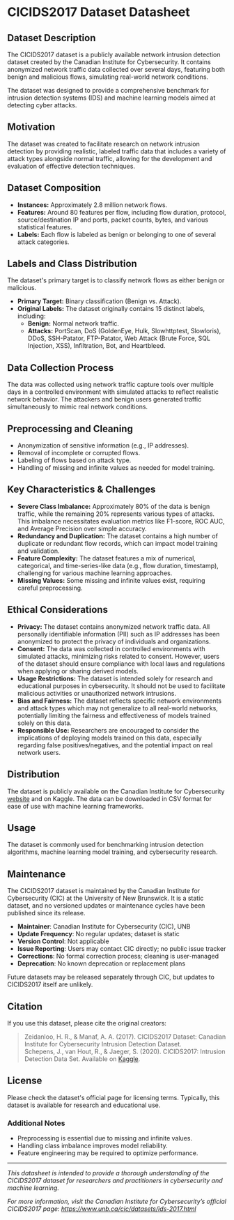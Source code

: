 # CICIDS2017 Dataset Datasheet

## Dataset Description

The CICIDS2017 dataset is a publicly available network intrusion detection dataset created by the Canadian Institute for Cybersecurity. It contains anonymized network traffic data collected over several days, featuring both benign and malicious flows, simulating real-world network conditions.

The dataset was designed to provide a comprehensive benchmark for intrusion detection systems (IDS) and machine learning models aimed at detecting cyber attacks.

## Motivation

The dataset was created to facilitate research on network intrusion detection by providing realistic, labeled traffic data that includes a variety of attack types alongside normal traffic, allowing for the development and evaluation of effective detection techniques.

## Dataset Composition

- **Instances:** Approximately 2.8 million network flows.
- **Features:** Around 80 features per flow, including flow duration, protocol, source/destination IP and ports, packet counts, bytes, and various statistical features.
- **Labels:** Each flow is labeled as benign or belonging to one of several attack categories.

## Labels and Class Distribution

The dataset's primary target is to classify network flows as either benign or malicious.

- **Primary Target:** Binary classification (Benign vs. Attack).
- **Original Labels:** The dataset originally contains 15 distinct labels, including:
  - **Benign:** Normal network traffic.
  - **Attacks:** PortScan, DoS (GoldenEye, Hulk, Slowhttptest, Slowloris), DDoS, SSH-Patator, FTP-Patator, Web Attack (Brute Force, SQL Injection, XSS), Infiltration, Bot, and Heartbleed.

## Data Collection Process

The data was collected using network traffic capture tools over multiple days in a controlled environment with simulated attacks to reflect realistic network behavior. The attackers and benign users generated traffic simultaneously to mimic real network conditions.

## Preprocessing and Cleaning

- Anonymization of sensitive information (e.g., IP addresses).
- Removal of incomplete or corrupted flows.
- Labeling of flows based on attack type.
- Handling of missing and infinite values as needed for model training.

## Key Characteristics & Challenges

- **Severe Class Imbalance:** Approximately 80% of the data is benign traffic, while the remaining 20% represents various types of attacks. This imbalance necessitates evaluation metrics like F1-score, ROC AUC, and Average Precision over simple accuracy.
- **Redundancy and Duplication:** The dataset contains a high number of duplicate or redundant flow records, which can impact model training and validation.
- **Feature Complexity:** The dataset features a mix of numerical, categorical, and time-series-like data (e.g., flow duration, timestamp), challenging for various machine learning approaches.
- **Missing Values:** Some missing and infinite values exist, requiring careful preprocessing.

## Ethical Considerations

- **Privacy:** The dataset contains anonymized network traffic data. All personally identifiable information (PII) such as IP addresses has been anonymized to protect the privacy of individuals and organizations.
- **Consent:** The data was collected in controlled environments with simulated attacks, minimizing risks related to consent. However, users of the dataset should ensure compliance with local laws and regulations when applying or sharing derived models.
- **Usage Restrictions:** The dataset is intended solely for research and educational purposes in cybersecurity. It should not be used to facilitate malicious activities or unauthorized network intrusions.
- **Bias and Fairness:** The dataset reflects specific network environments and attack types which may not generalize to all real-world networks, potentially limiting the fairness and effectiveness of models trained solely on this data.
- **Responsible Use:** Researchers are encouraged to consider the implications of deploying models trained on this data, especially regarding false positives/negatives, and the potential impact on real network users.


## Distribution

The dataset is publicly available on the Canadian Institute for Cybersecurity [website](https://www.unb.ca/cic/datasets/ids-2017.html) and on Kaggle. The data can be downloaded in CSV format for ease of use with machine learning frameworks.

## Usage

The dataset is commonly used for benchmarking intrusion detection algorithms, machine learning model training, and cybersecurity research.

## Maintenance

The CICIDS2017 dataset is maintained by the Canadian Institute for Cybersecurity (CIC) at the University of New Brunswick. It is a static dataset, and no versioned updates or maintenance cycles have been published since its release.

- **Maintainer**: Canadian Institute for Cybersecurity (CIC), UNB  
- **Update Frequency**: No regular updates; dataset is static  
- **Version Control**: Not applicable  
- **Issue Reporting**: Users may contact CIC directly; no public issue tracker  
- **Corrections**: No formal correction process; cleaning is user-managed  
- **Deprecation**: No known deprecation or replacement plans  

Future datasets may be released separately through CIC, but updates to CICIDS2017 itself are unlikely.

## Citation

If you use this dataset, please cite the original creators:

> Zeidanloo, H. R., & Manaf, A. A. (2017). CICIDS2017 Dataset: Canadian Institute for Cybersecurity Intrusion Detection Dataset.  
> Schepens, J., van Hout, R., & Jaeger, S. (2020). CICIDS2017: Intrusion Detection Data Set. Available on [Kaggle](https://www.kaggle.com/datasets/).

## License

Please check the dataset's official page for licensing terms. Typically, this dataset is available for research and educational use.

### Additional Notes

- Preprocessing is essential due to missing and infinite values.
- Handling class imbalance improves model reliability.
- Feature engineering may be required to optimize performance.

---

*This datasheet is intended to provide a thorough understanding of the CICIDS2017 dataset for researchers and practitioners in cybersecurity and machine learning.*

*For more information, visit the Canadian Institute for Cybersecurity’s official CICIDS2017 page: https://www.unb.ca/cic/datasets/ids-2017.html*
